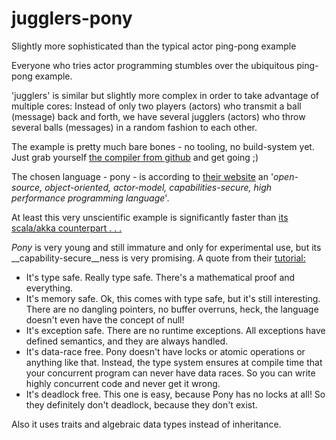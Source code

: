 # jugglers-pony
Slightly more sophisticated than the typical actor ping-pong example

Everyone who tries actor programming stumbles over the ubiquitous ping-pong example.

'jugglers' is similar but slightly more complex in order to take advantage of multiple cores:
Instead of only two players (actors) who transmit a ball (message) back and forth, we have several jugglers (actors) who throw several balls (messages) in a random fashion to each other.

The example is pretty much bare bones - no tooling, no build-system yet. Just grab yourself [the compiler from github](https://github.com/ponylang/ponyc#installation) and get going ;)  

The chosen language - pony - is according to [their website][ponylang.org] an '*open-source, object-oriented, actor-model, capabilities-secure, high performance programming language*'.

At least this very unscientific example is significantly faster than [its scala/akka counterpart . . .](https://github.com/tmohme/jugglers-akka)

[ponylang.org]: http://www.ponylang.org

*Pony* is very young and still immature and only for experimental use, but its __capability-secure__ness is very promising. A quote from their [tutorial:](https://tutorial.ponylang.org)

* It's type safe. Really type safe. There's a mathematical proof and everything.
* It's memory safe. Ok, this comes with type safe, but it's still interesting. There are no dangling pointers, no buffer overruns, heck, the language doesn't even have the concept of null!
* It's exception safe. There are no runtime exceptions. All exceptions have defined semantics, and they are always handled.
* It's data-race free. Pony doesn't have locks or atomic operations or anything like that. Instead, the type system ensures at compile time that your concurrent program can never have data races. So you can write highly concurrent code and never get it wrong.
* It's deadlock free. This one is easy, because Pony has no locks at all! So they definitely don't deadlock, because they don't exist.

Also it uses traits and algebraic data types instead of inheritance.
